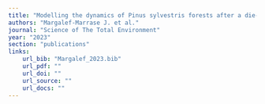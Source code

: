 ```yaml
---
title: "Modelling the dynamics of Pinus sylvestris forests after a die-off event under climate change scenarios"
authors: "Margalef-Marrase J. et al."
journal: "Science of The Total Environment"
year: "2023"
section: "publications"
links:
    url_bib: "Margalef_2023.bib"
    url_pdf: ""
    url_doi: ""
    url_source: ""
    url_docs: ""
---
```

